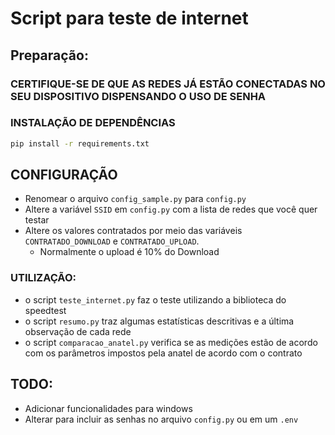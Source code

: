 # Script para teste de internet

## Preparação:
### CERTIFIQUE-SE DE QUE AS REDES JÁ ESTÃO CONECTADAS NO SEU DISPOSITIVO DISPENSANDO O USO DE SENHA

### INSTALAÇÃO DE DEPENDÊNCIAS
```sh
pip install -r requirements.txt
```

## CONFIGURAÇÃO
* Renomear o arquivo `config_sample.py` para `config.py`
* Altere a variável `SSID` em `config.py` com a lista de redes que você quer testar
* Altere os valores contratados por meio das variáveis `CONTRATADO_DOWNLOAD` e `CONTRATADO_UPLOAD`.
    * Normalmente o upload é 10% do Download
 
### UTILIZAÇÃO:
* o script `teste_internet.py` faz o teste utilizando a biblioteca do speedtest
* o script `resumo.py` traz algumas estatísticas descritivas e a última observação de cada rede
* o script `comparacao_anatel.py` verifica se as medições estão de acordo com os parâmetros impostos pela anatel de acordo com o contrato

## TODO: 
* Adicionar funcionalidades para windows
* Alterar para incluir as senhas no arquivo `config.py` ou em um `.env`

